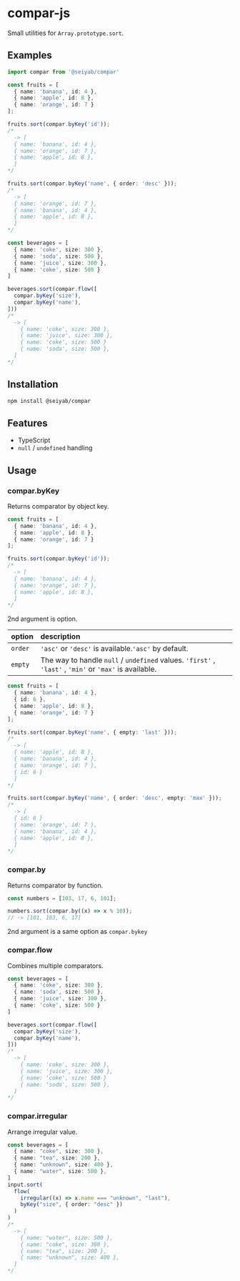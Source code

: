 # compar-js
Small utilities for `Array.prototype.sort`.

## Examples
```typescript
import compar from '@seiyab/compar'

const fruits = [
  { name: 'banana', id: 4 },
  { name: 'apple', id: 8 },
  { name: 'orange', id: 7 }
];

fruits.sort(compar.byKey('id'));
/*
  -> [
  { name: 'banana', id: 4 },
  { name: 'orange', id: 7 },
  { name: 'apple', id: 8 },
  ]
*/

fruits.sort(compar.byKey('name', { order: 'desc' }));
/*
  -> [
  { name: 'orange', id: 7 },
  { name: 'banana', id: 4 },
  { name: 'apple', id: 8 },
  ]
*/

const beverages = [
  { name: 'coke', size: 300 },
  { name: 'soda', size: 500 },
  { name: 'juice', size: 300 },
  { name: 'coke', size: 500 }
]

beverages.sort(compar.flow([
  compar.byKey('size'),
  compar.byKey('name'),
]))
/*
  -> [
    { name: 'coke', size: 300 },
    { name: 'juice', size: 300 },
    { name: 'coke', size: 500 }
    { name: 'soda', size: 500 },
  ]
*/
```

## Installation
```bash
npm install @seiyab/compar
```

## Features
- TypeScript
- `null` / `undefined` handling

## Usage
### compar.byKey
Returns comparator by object key.

```typescript
const fruits = [
  { name: 'banana', id: 4 },
  { name: 'apple', id: 8 },
  { name: 'orange', id: 7 }
];

fruits.sort(compar.byKey('id'));
/*
  -> [
  { name: 'banana', id: 4 },
  { name: 'orange', id: 7 },
  { name: 'apple', id: 8 },
  ]
*/
```

2nd argument is option.

option | description
:- | :-
`order` | `'asc'` or `'desc'` is available.`'asc'` by default.
`empty` | The way to handle `null` / `undefined` values. `'first'` , `'last'` , `'min'` or `'max'` is available.


```typescript
const fruits = [
  { name: 'banana', id: 4 },
  { id: 6 },
  { name: 'apple', id: 8 },
  { name: 'orange', id: 7 }
];

fruits.sort(compar.byKey('name', { empty: 'last' }));
/*
  -> [
  { name: 'apple', id: 8 },
  { name: 'banana', id: 4 },
  { name: 'orange', id: 7 },
  { id: 6 }
  ]
*/

fruits.sort(compar.byKey('name', { order: 'desc', empty: 'max' }));
/*
  -> [
  { id: 6 }
  { name: 'orange', id: 7 },
  { name: 'banana', id: 4 },
  { name: 'apple', id: 8 },
  ]
*/
```

### compar.by
Returns comparator by function.

```typescript
const numbers = [103, 17, 6, 101];

numbers.sort(compar.by((x) => x % 10));
// -> [101, 103, 6, 17]
```

2nd argument is a same option as `compar.bykey`

### compar.flow
Combines multiple comparators.

```typescript
const beverages = [
  { name: 'coke', size: 300 },
  { name: 'soda', size: 500 },
  { name: 'juice', size: 300 },
  { name: 'coke', size: 500 }
]

beverages.sort(compar.flow([
  compar.byKey('size'),
  compar.byKey('name'),
]))
/*
  -> [
    { name: 'coke', size: 300 },
    { name: 'juice', size: 300 },
    { name: 'coke', size: 500 }
    { name: 'soda', size: 500 },
  ]
*/
```

### compar.irregular
Arrange irregular value.

```typescript
const beverages = [
  { name: "coke", size: 300 },
  { name: "tea", size: 200 },
  { name: "unknown", size: 400 },
  { name: "water", size: 500 },
]
input.sort(
  flow(
    irregular((x) => x.name === "unknown", "last"),
    byKey("size", { order: "desc" })
  )
)
/*
  -> [
    { name: "water", size: 500 },
    { name: "coke", size: 300 },
    { name: "tea", size: 200 },
    { name: "unknown", size: 400 },
  ]
*/
```